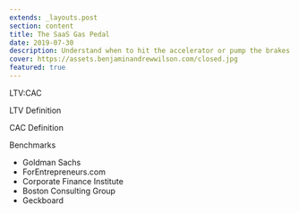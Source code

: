 ```yaml
---
extends: _layouts.post
section: content
title: The SaaS Gas Pedal
date: 2019-07-30
description: Understand when to hit the accelerator or pump the brakes to keep your company growing in a healthy way.
cover: https://assets.benjaminandrewwilson.com/closed.jpg
featured: true
---
```


LTV:CAC

LTV Definition

CAC Definition

Benchmarks

- Goldman Sachs
- ForEntrepreneurs.com
- Corporate Finance Institute
- Boston Consulting Group
- Geckboard

<test></test>